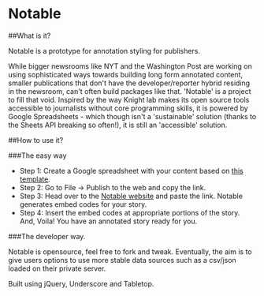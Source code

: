 # Notable

##What is it?

Notable is a prototype for annotation styling for publishers.

While bigger newsrooms like NYT and the Washington Post are working on using sophisticated ways towards building long form annotated content, smaller publications that don't have the developer/reporter hybrid residing in the newsroom, can't often build packages like that. 'Notable' is a project to fill that void. Inspired by the way Knight lab makes its open source tools accessible to journalists without core programming skills, it is powered by Google Spreadsheets - which though isn't a 'sustainable' solution (thanks to the Sheets API breaking so often!), it is still an 'accessible' solution. 

##How to use it?

###The easy way

* Step 1: Create a Google spreadsheet with your content based on [this template](https://docs.google.com/spreadsheets/d/1QdZCLbD_wPTe6szkDVM9MpKh-w0ubIUvVP44bhhDRdM/edit#gid=0).
* Step 2: Go to File -> Publish to the web and copy the link.
* Step 3: Head over to the [Notable website](//gurmanbh.github.io/notable) and paste the link. Notable generates embed codes for your story.
* Step 4: Insert the embed codes at appropriate portions of the story. And, Voila! You have an annotated story ready for you.

###The developer way.

Notable is opensource, feel free to fork and tweak. Eventually, the aim is to give users options to use more stable data sources such as a csv/json loaded on their private server.

Built using jQuery, Underscore and Tabletop.